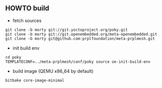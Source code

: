 ## HOWTO build

* fetch sources
```
git clone -b morty git://git.yoctoproject.org/poky.git
git clone -b morty git://git.openembedded.org/meta-openembedded.git
git clone -b morty git@github.com:prplfoundation/meta-prplmesh.git

```
* init build env
```
cd poky
TEMPLATECONF=../meta-prplmesh/conf/poky source oe-init-build-env
```
* build image (QEMU x86_64 by default)
```
bitbake core-image-minimal
```
